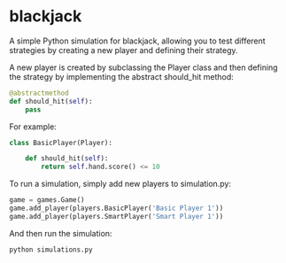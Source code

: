 # blackjack

A simple Python simulation for blackjack, allowing you to test different strategies by creating a new player and defining their strategy.

A new player is created by subclassing the Player class and then defining the strategy by implementing the abstract should_hit method:

```python
@abstractmethod
def should_hit(self):
    pass
```

For example:

```python
class BasicPlayer(Player):

    def should_hit(self):
        return self.hand.score() <= 10
```

To run a simulation, simply add new players to simulation.py:

```python
game = games.Game()
game.add_player(players.BasicPlayer('Basic Player 1'))
game.add_player(players.SmartPlayer('Smart Player 1'))
```

And then run the simulation:

```python
python simulations.py
```
